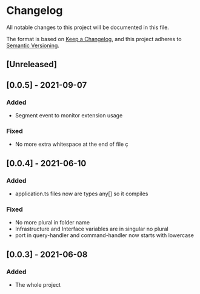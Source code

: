 # Changelog
All notable changes to this project will be documented in this file.

The format is based on [Keep a Changelog](https://keepachangelog.com/en/1.0.0/),
and this project adheres to [Semantic Versioning](https://semver.org/spec/v2.0.0.html).

## [Unreleased]


## [0.0.5] - 2021-09-07
### Added
- Segment event to monitor extension usage

### Fixed
- No more extra whitespace at the end of file ç
## [0.0.4] - 2021-06-10
### Added
- application.ts files now are types any[] so it compiles

### Fixed
- No more plural in folder name
- Infrastructure and Interface variables are in singular no plural
- port in query-handler and command-handler now starts with lowercase

## [0.0.3] - 2021-06-08
### Added
- The whole project